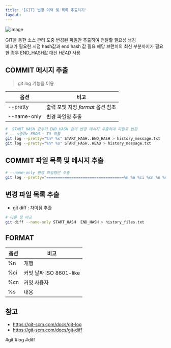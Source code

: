```yaml
---
title: '[GIT] 변경 이력 및 목록 추출하기'
layout: 
---
```


![image](https://user-images.githubusercontent.com/1871682/97658946-fca26700-1ab0-11eb-9035-ac9c738f96e6.png)


GIT을 통한 소스 관리 도중 변경된 파일만 추출하여 전달할 필요성 생김  
비교가 필요한 시점 hash값과 end hash 값 필요
해당 브런치의 최신 부분까지가 필요한 경우 END_HASH값 대신 *HEAD* 사용

## COMMIT 메시지 추출

> git log 기능을 이용

|옵션|비고|
|--|--|
|--pretty| 출력 포맷 지정 *format* 옵션 참조|
|--name-only| 변경 파일명 추출|

  
```sh
#  START_HASH 값부터 END_HASH 값의 변경 메시지 추출하여 파일로 변환
# .. <중요> FROM ~ TO 역활
git log --pretty="%n* %s" START_HASH..END_HASH > history_message.txt
git log --pretty="%n* %s" START_HASH..HEAD > history_message.txt
```

## COMMIT 파일 목록 및 메시지 추출

```sh
# --name-only 변경 파일명만 추출
git log --pretty="==================================%n %n %ci %cn %n %s %n" --name-only START_HASH..END_HASH > history_all.txt
```

## 변경 파일 목록 추출

* git diff : 차이점 추출

```sh
# 다른 점 비교
git diff --name-only START_HASH  END_HASH > history_files.txt
```

## FORMAT

|옵션|비고|
|--|--|
|%n|개행|
|%ci|커밋 날짜  ISO 8601-like|
|%cn|커밋 사용자|
|%s|내용|

## 참고 
* https://git-scm.com/docs/git-log
* https://git-scm.com/docs/git-diff


#git #log #diff

